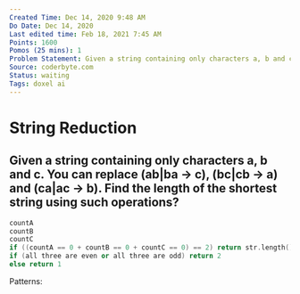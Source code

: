 ```yaml
---
Created Time: Dec 14, 2020 9:48 AM
Do Date: Dec 14, 2020
Last edited time: Feb 18, 2021 7:45 AM
Points: 1600
Pomos (25 mins): 1
Problem Statement: Given a string containing only characters a, b and c. You can replace (ab|ba → c), (bc|cb → a) and (ca|ac → b). Find the length of the shortest string using such operations?
Source: coderbyte.com
Status: waiting
Tags: doxel ai
---
```


# String Reduction

Given a string containing only characters a, b and c. You can replace (ab|ba → c), (bc|cb → a) and (ca|ac → b). Find the length of the shortest string using such operations?
---
```cpp
countA
countB
countC
if ((countA == 0 + countB == 0 + countC == 0) == 2) return str.length()
if (all three are even or all three are odd) return 2
else return 1
```
Patterns: 